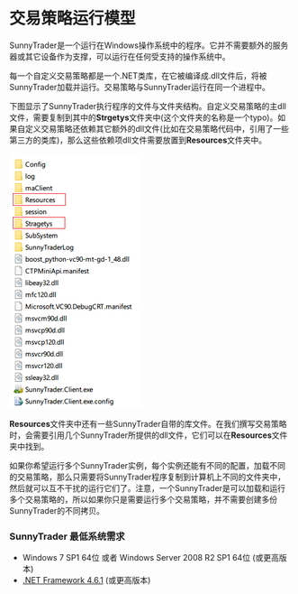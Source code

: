 # 交易策略运行模型

SunnyTrader是一个运行在Windows操作系统中的程序。它并不需要额外的服务器或其它设备作为支撑，可以运行在任何受支持的操作系统中。

每一个自定义交易策略都是一个.NET类库，在它被编译成.dll文件后，将被SunnyTrader加载并运行。交易策略与SunnyTrader运行在同一个进程中。

下图显示了SunnyTrader执行程序的文件与文件夹结构。自定义交易策略的主dll文件，需要复制到其中的**Strgetys**文件夹中\(这个文件夹的名称是一个typo\)。如果自定义交易策略还依赖其它额外的dll文件\(比如在交易策略代码中，引用了一些第三方的类库\)，那么这些依赖项dll文件需要放置到**Resources**文件夹中。

![](/assets/SunnyTraderFolders.png)

**Resources**文件夹中还有一些SunnyTrader自带的库文件。在我们撰写交易策略时，会需要引用几个SunnyTrader所提供的dll文件，它们可以在**Resources**文件夹中找到。

如果你希望运行多个SunnyTrader实例，每个实例还能有不同的配置，加载不同的交易策略，那么只需要将SunnyTrader程序复制到计算机上不同的文件夹中，然后就可以互不干扰的运行它们了。注意，一个SunnyTrader是可以加载和运行多个交易策略的，所以如果你只是需要运行多个交易策略，并不需要创建多份SunnyTrader的不同拷贝。

### SunnyTrader 最低系统需求

* Windows 7 SP1 64位 或者 Windows Server 2008 R2 SP1 64位 \(或更高版本\)
* [.NET Framework 4.6.1](https://www.microsoft.com/zh-CN/download/details.aspx?id=49982) \(或更高版本\)



